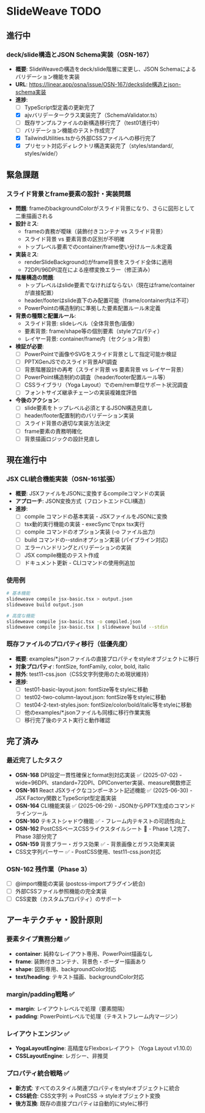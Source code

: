 # SlideWeave TODO

## 進行中

### deck/slide構造とJSON Schema実装（OSN-167）
- **概要**: SlideWeaveの構造をdeck/slide階層に変更し、JSON Schemaによるバリデーション機能を実装
- **URL**: https://linear.app/osna/issue/OSN-167/deckslide構造とjson-schema実装
- **進捗**:
  - [ ] TypeScript型定義の更新完了
  - [x] ajvバリデータークラス実装完了（SchemaValidator.ts）
  - [ ] 既存サンプルファイルの新構造移行完了（test01進行中）
  - [ ] バリデーション機能のテスト作成完了
  - [x] TailwindUtilities.tsから外部CSSファイルへの移行完了
  - [x] プリセット対応ディレクトリ構造実装完了（styles/standard/, styles/wide/）

## 緊急課題

### スライド背景とframe要素の設計・実装問題
- **問題**: frameのbackgroundColorがスライド背景になり、さらに図形として二重描画される
- **設計ミス**: 
  - frameの責務が曖昧（装飾付きコンテナ vs スライド背景）
  - スライド背景 vs 要素背景の区別が不明確
  - トップレベル要素でのcontainer/frame使い分けルール未定義
- **実装ミス**:
  - renderSlideBackground()がframe背景をスライド全体に適用
  - 72DPI/96DPI混在による座標変換エラー（修正済み）
- **階層構造の問題**:
  - トップレベルはslide要素でなければならない（現在はframe/containerが直接配置）
  - header/footerはslide直下のみ配置可能（frame/container内は不可）
  - PowerPointの構造制約に準拠した要素配置ルール未定義
- **背景の種類と配置ルール**:
  - スライド背景: slideレベル（全体背景色/画像）
  - 要素背景: frame/shape等の個別要素（styleプロパティ）
  - レイヤー背景: container/frame内（セクション背景）
- **検証が必要**:
  - [ ] PowerPointで画像やSVGをスライド背景として指定可能か検証
  - [ ] PPTXGenJSでのスライド背景API調査
  - [ ] 背景階層設計の再考（スライド背景 vs 要素背景 vs レイヤー背景）
  - [ ] PowerPoint構造制約の調査（header/footer配置ルール等）
  - [ ] CSSライブラリ（Yoga Layout）でのem/rem単位サポート状況調査
  - [ ] フォントサイズ継承チェーンの実装複雑度評価
- **今後のアクション**:
  - [ ] slide要素をトップレベル必須とするJSON構造見直し
  - [ ] header/footer配置制約のバリデーション実装
  - [ ] スライド背景の適切な実装方法決定
  - [ ] frame要素の責務明確化
  - [ ] 背景描画ロジックの設計見直し

## 現在進行中

### JSX CLI統合機能実装（OSN-161拡張）
- **概要**: JSXファイルをJSONに変換するcompileコマンドの実装
- **アプローチ**: JSON変換方式（フロントエンドCLI構造）
- **進捗**:
  - [ ] compile コマンドの基本実装 - JSXファイルをJSONに変換
  - [ ] tsx動的実行機能の実装 - execSyncでnpx tsx実行
  - [ ] compile コマンドのオプション実装 (-o ファイル出力)
  - [ ] build コマンドの--stdinオプション実装 (パイプライン対応)
  - [ ] エラーハンドリングとバリデーションの実装
  - [ ] JSX compile機能のテスト作成
  - [ ] ドキュメント更新 - CLIコマンドの使用例追加

### 使用例
```bash
# 基本機能
slideweave compile jsx-basic.tsx > output.json
slideweave build output.json

# 高度な機能  
slideweave compile jsx-basic.tsx -o compiled.json
slideweave compile jsx-basic.tsx | slideweave build --stdin
```

### 既存ファイルのプロパティ移行（低優先度）
- **概要**: examples/*.jsonファイルの直接プロパティをstyleオブジェクトに移行
- **対象プロパティ**: fontSize, fontFamily, color, bold, italic
- **除外**: test11-css.json（CSS文字列使用のため現状維持）
- **進捗**:
  - [ ] test01-basic-layout.json: fontSize等をstyleに移動
  - [ ] test02-two-column-layout.json: fontSize等をstyleに移動  
  - [ ] test04-2-text-styles.json: fontSize/color/bold/italic等をstyleに移動
  - [ ] 他のexamples/*.jsonファイルも同様に移行作業実施
  - [ ] 移行完了後のテスト実行と動作確認

## 完了済み

### 最近完了したタスク
- **OSN-168** DPI設定一貫性確保とformat別対応実装 ✅ (2025-07-02) - wide=96DPI、standard=72DPI、DPIConverter実装、measure関数修正
- **OSN-161** React JSXライクなコンポーネント記述機能 ✅ (2025-06-30) - JSX Factory関数とTypeScript型定義実装
- **OSN-164** CLI機能実装 ✅ (2025-06-29) - JSONからPPTX生成のコマンドラインツール
- **OSN-160** テキストシャドウ機能 ✅ - フレーム内テキストの可読性向上
- **OSN-162** PostCSSベースCSSライクスタイルシート 🔄 - Phase 1,2完了、Phase 3部分完了
- **OSN-159** 背景ブラー・ガラス効果 ✅ - 背景画像とガラス効果実装
- CSS文字列パーサー ✅ - PostCSS使用、test11-css.json対応

### OSN-162 残作業（Phase 3）
  - [ ] @import機能の実装 (postcss-importプラグイン統合)
  - [ ] 外部CSSファイル参照機能の完全実装
  - [ ] CSS変数（カスタムプロパティ）のサポート

## アーキテクチャ・設計原則

### 要素タイプ責務分離 ✅
- **container**: 純粋なレイアウト専用、PowerPoint描画なし
- **frame**: 装飾付きコンテナ、背景色・ボーダー描画あり  
- **shape**: 図形専用、backgroundColor対応
- **text/heading**: テキスト描画、backgroundColor対応

### margin/padding戦略 ✅
- **margin**: レイアウトレベルで処理（要素間隔）
- **padding**: PowerPointレベルで処理（テキストフレーム内マージン）

### レイアウトエンジン ✅
- **YogaLayoutEngine**: 高精度なFlexboxレイアウト（Yoga Layout v1.10.0）
- **CSSLayoutEngine**: レガシー、非推奨

### プロパティ統合戦略 ✅
- **新方式**: すべてのスタイル関連プロパティをstyleオブジェクトに統合
- **CSS統合**: CSS文字列 → PostCSS → styleオブジェクト変換
- **後方互換**: 既存の直接プロパティは自動的にstyleに移行